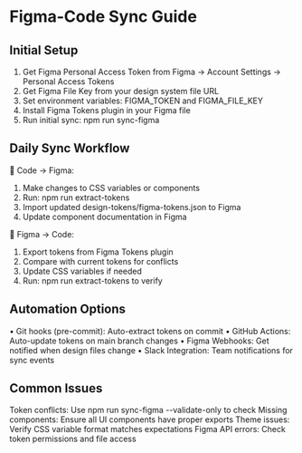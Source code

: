# Figma-Code Sync Guide

## Initial Setup

1. Get Figma Personal Access Token from Figma → Account Settings → Personal Access Tokens
2. Get Figma File Key from your design system file URL
3. Set environment variables: FIGMA_TOKEN and FIGMA_FILE_KEY
4. Install Figma Tokens plugin in your Figma file
5. Run initial sync: npm run sync-figma

## Daily Sync Workflow

🔄 Code → Figma:
  1. Make changes to CSS variables or components
  2. Run: npm run extract-tokens
  3. Import updated design-tokens/figma-tokens.json to Figma
  4. Update component documentation in Figma

🔄 Figma → Code:
  1. Export tokens from Figma Tokens plugin
  2. Compare with current tokens for conflicts
  3. Update CSS variables if needed
  4. Run: npm run extract-tokens to verify

## Automation Options

• Git hooks (pre-commit): Auto-extract tokens on commit
• GitHub Actions: Auto-update tokens on main branch changes
• Figma Webhooks: Get notified when design files change
• Slack Integration: Team notifications for sync events

## Common Issues

Token conflicts: Use npm run sync-figma --validate-only to check
Missing components: Ensure all UI components have proper exports
Theme issues: Verify CSS variable format matches expectations
Figma API errors: Check token permissions and file access

